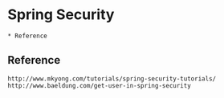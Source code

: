 # Spring Security
	* Reference 
	
## Reference 
	http://www.mkyong.com/tutorials/spring-security-tutorials/
	http://www.baeldung.com/get-user-in-spring-security